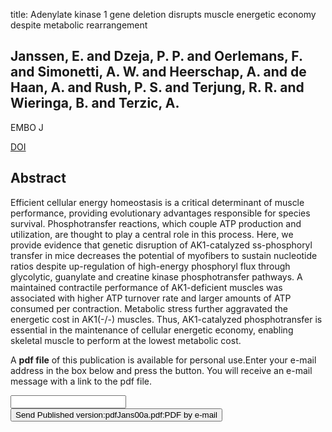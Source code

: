 title: Adenylate kinase 1 gene deletion disrupts muscle energetic economy despite metabolic rearrangement

## Janssen, E. and Dzeja, P. P. and Oerlemans, F. and Simonetti, A. W. and Heerschap, A. and de Haan, A. and Rush, P. S. and Terjung, R. R. and Wieringa, B. and Terzic, A.
EMBO J

<a href="https://doi.org/10.1093/emboj/19.23.6371">DOI</a>

## Abstract
Efficient cellular energy homeostasis is a critical determinant of muscle performance, providing evolutionary advantages responsible for species survival. Phosphotransfer reactions, which couple ATP production and utilization, are thought to play a central role in this process. Here, we provide evidence that genetic disruption of AK1-catalyzed ss-phosphoryl transfer in mice decreases the potential of myofibers to sustain nucleotide ratios despite up-regulation of high-energy phosphoryl flux through glycolytic, guanylate and creatine kinase phosphotransfer pathways. A maintained contractile performance of AK1-deficient muscles was associated with higher ATP turnover rate and larger amounts of ATP consumed per contraction. Metabolic stress further aggravated the energetic cost in AK1(-/-) muscles. Thus, AK1-catalyzed phosphotransfer is essential in the maintenance of cellular energetic economy, enabling skeletal muscle to perform at the lowest metabolic cost.

A <b>pdf file</b> of this publication is available for personal use.Enter your e-mail address in the box below and press the button. You will receive an e-mail message with a link to the pdf file.
<form action="sender.php">  <input type="text" name="email">  <input type="submit" value="Send Published version:pdfJans00a.pdf:PDF by e-mail"></form>